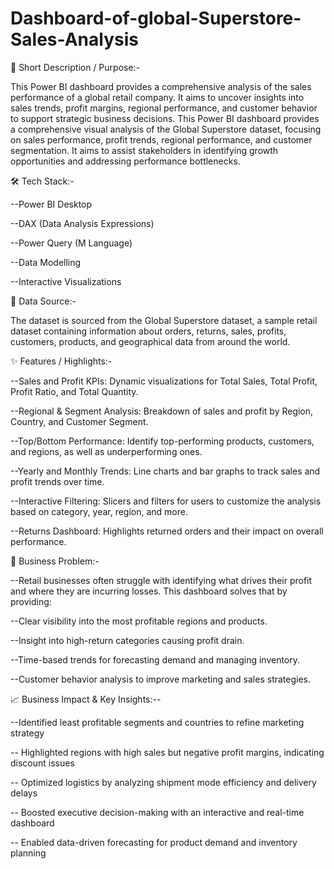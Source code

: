 # Dashboard-of-global-Superstore-Sales-Analysis

📝 Short Description / Purpose:-

This Power BI dashboard provides a comprehensive analysis of the sales performance of a global retail company. It aims to uncover insights into sales trends, profit margins, regional performance, and customer behavior to support strategic business decisions. This Power BI dashboard provides a comprehensive visual analysis of the Global Superstore dataset, focusing on sales performance, profit trends, regional performance, and customer segmentation. It aims to assist stakeholders in identifying growth opportunities and addressing performance bottlenecks.

🛠️ Tech Stack:-

--Power BI Desktop

--DAX (Data Analysis Expressions)

--Power Query (M Language)

--Data Modelling

--Interactive Visualizations

📂 Data Source:-

The dataset is sourced from the Global Superstore dataset, a sample retail dataset containing information about orders, returns, sales, profits, customers, products, and geographical data from around the world.

✨ Features / Highlights:-

--Sales and Profit KPIs: Dynamic visualizations for Total Sales, Total Profit, Profit Ratio, and Total Quantity.

--Regional & Segment Analysis: Breakdown of sales and profit by Region, Country, and Customer Segment.

--Top/Bottom Performance: Identify top-performing products, customers, and regions, as well as underperforming ones.

--Yearly and Monthly Trends: Line charts and bar graphs to track sales and profit trends over time.

--Interactive Filtering: Slicers and filters for users to customize the analysis based on category, year, region, and more.

--Returns Dashboard: Highlights returned orders and their impact on overall performance.

💼 Business Problem:-

--Retail businesses often struggle with identifying what drives their profit and where they are incurring losses. This dashboard solves that by providing:

--Clear visibility into the most profitable regions and products.

--Insight into high-return categories causing profit drain.

--Time-based trends for forecasting demand and managing inventory.

--Customer behavior analysis to improve marketing and sales strategies.

📈  Business Impact & Key Insights:--
 
--Identified least profitable segments and countries to refine marketing strategy

-- Highlighted regions with high sales but negative profit margins, indicating discount issues

-- Optimized logistics by analyzing shipment mode efficiency and delivery delays

-- Boosted executive decision-making with an interactive and real-time dashboard

-- Enabled data-driven forecasting for product demand and inventory planning

